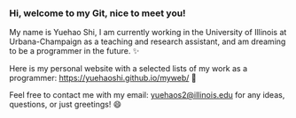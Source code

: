 ### Hi, welcome to my Git, nice to meet you!

My name is Yuehao Shi, I am currently working in the University of Illinois at Urbana-Champaign as a teaching and research assistant, and am dreaming to be a programmer in the future. ✨

Here is my personal website with a selected lists of my work as a programmer: https://yuehaoshi.github.io/myweb/ 🌱

Feel free to contact me with my email: yuehaos2@illinois.edu for any ideas, questions, or just greetings! 😄

<!--
**yuehaoshi/yuehaoshi** is a ✨ _special_ ✨ repository because its `README.md` (this file) appears on your GitHub profile.

Here are some ideas to get you started:

- 🔭 I’m currently working on ...
- 🌱 I’m currently learning ...
- 👯 I’m looking to collaborate on ...
- 🤔 I’m looking for help with ...
- 💬 Ask me about ...
- 📫 How to reach me: ...
- 😄 Pronouns: ...
- ⚡ Fun fact: ...
-->
